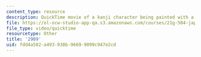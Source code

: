 ```yaml
---
content_type: resource
description: QuickTime movie of a kanji character being painted with a brush.
file: https://ol-ocw-studio-app-qa.s3.amazonaws.com/courses/21g-504-japanese-iv-spring-2009/fdd4a582a493938b96699099c947e2cd_2909.mov
file_type: video/quicktime
resourcetype: Other
title: '2909'
uid: fdd4a582-a493-938b-9669-9099c947e2cd
---
```

